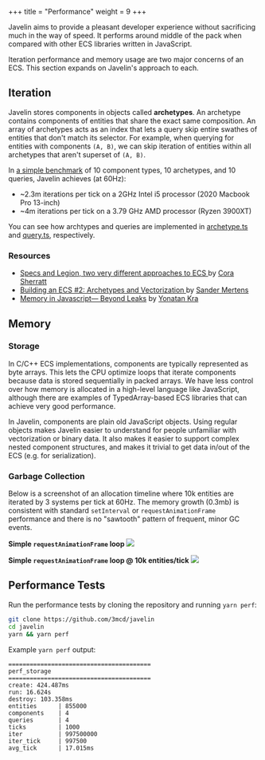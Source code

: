 +++
title = "Performance"
weight = 9
+++

Javelin aims to provide a pleasant developer experience without sacrificing much in the way of speed. It performs around middle of the pack when compared with other ECS libraries written in JavaScript.

Iteration performance and memory usage are two major concerns of an ECS. This section expands on Javelin's approach to each.

## Iteration

Javelin stores components in objects called **archetypes**. An archetype contains components of entities that share the exact same composition. An array of archetypes acts as an index that lets a query skip entire swathes of entities that don't match its selector. For example, when querying for entities with components `(A, B)`, we can skip iteration of entities within all archetypes that aren't superset of `(A, B)`.

In [a simple benchmark](https://github.com/3mcd/javelin/blob/master/packages/ecs/perf/perf.js) of 10 component types, 10 archetypes, and 10 queries, Javelin achieves (at 60Hz):

- ~2.3m iterations per tick on a 2GHz Intel i5 processor (2020 Macbook Pro 13-inch)
- ~4m iterations per tick on a 3.79 GHz AMD processor (Ryzen 3900XT)

You can see how archtypes and queries are implemented in [archetype.ts](https://github.com/3mcd/javelin/blob/master/packages/ecs/src/archetype.ts) and [query.ts](https://github.com/3mcd/javelin/blob/master/packages/ecs/src/query.ts), respectively.

### Resources

- [Specs and Legion, two very different approaches to ECS ](https://csherratt.github.io/blog/posts/specs-and-legion/) by [Cora Sherratt](https://github.com/csherratt)
- [Building an ECS #2: Archetypes and Vectorization
  ](https://medium.com/@ajmmertens/building-an-ecs-2-archetypes-and-vectorization-fe21690805f9) by [Sander Mertens](https://github.com/SanderMertens)
- [Memory in Javascript— Beyond Leaks](https://medium.com/walkme-engineering/memory-in-javascript-beyond-leaks-8c1d697c655c) by [Yonatan Kra](https://github.com/yonatankra)

## Memory

### Storage

In C/C++ ECS implementations, components are typically represented as byte arrays. This lets the CPU optimize loops that iterate components because data is stored sequentially in packed arrays. We have less control over how memory is allocated in a high-level language like JavaScript, although there are examples of TypedArray-based ECS libraries that can achieve very good performance.

In Javelin, components are plain old JavaScript objects. Using regular objects makes Javelin easier to understand for people unfamiliar with vectorization or binary data. It also makes it easier to support complex nested component structures, and makes it trivial to get data in/out of the ECS (e.g. for serialization).

### Garbage Collection

Below is a screenshot of an allocation timeline where 10k entities are iterated by 3 systems per tick at 60Hz. The memory growth (0.3mb) is consistent with standard `setInterval` or `requestAnimationFrame` performance and there is no "sawtooth" pattern of frequent, minor GC events.

**Simple `requestAnimationFrame` loop**
![](/perf-raf.png)

**Simple `requestAnimationFrame` loop @ 10k entities/tick**
![](/perf-raf-ecs.png)

## Performance Tests

Run the performance tests by cloning the repository and running `yarn perf`:

```bash
git clone https://github.com/3mcd/javelin
cd javelin
yarn && yarn perf
```

Example `yarn perf` output:

```
========================================
perf_storage
========================================
create: 424.487ms
run: 16.624s
destroy: 103.358ms
entities      | 855000
components    | 4
queries       | 4
ticks         | 1000
iter          | 997500000
iter_tick     | 997500
avg_tick      | 17.015ms
```
